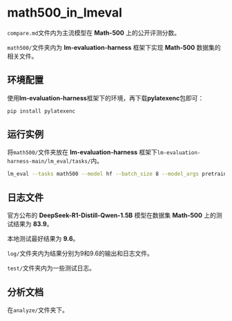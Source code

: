 # math500_in_lmeval
`compare.md`文件内为主流模型在 **Math-500** 上的公开评测分数。

`math500/`文件夹内为 **lm-evaluation-harness** 框架下实现 **Math-500** 数据集的相关文件。


## 环境配置
使用**lm-evaluation-harness**框架下的环境，再下载**pylatexenc**包即可：

```bash
pip install pylatexenc
```

## 运行实例
将`math500/`文件夹放在 **lm-evaluation-harness** 框架下`lm-evaluation-harness-main/lm_eval/tasks/`内。

```bash
lm_eval --tasks math500 --model hf --batch_size 8 --model_args pretrained=deepseek-ai/DeepSeek-R1-Distill-Qwen-1.5B --output_path results
```

## 日志文件
官方公布的 **DeepSeek-R1-Distill-Qwen-1.5B** 模型在数据集 **Math-500** 上的测试结果为 **83.9**。

本地测试最好结果为 **9.6**。

`log/`文件夹内为结果分别为9和9.6的输出和日志文件。

`test/`文件夹内为一些测试日志。

## 分析文档
在`analyze/`文件夹下。
